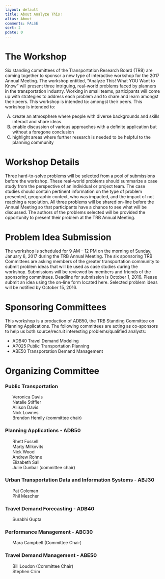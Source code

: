 ```yaml
---
layout: default
title: About Analyze This!
alias: About
comments: FALSE
sort: 2
pdate: 0
---
```

# The Workshop

Six standing committees of the Transportation Research Board (TRB) are coming together to sponsor a new type of interactive workshop for the 2017 Annual Meeting. The workshop entitled, “Analyze This! What YOU Want to Know” will present three intriguing, real-world problems faced by planners in the transportation industry. Working in small teams, participants will come up with strategies to address each problem and to share and learn amongst their peers. This workshop is intended to:
amongst their peers.  This workshop is intended to:  

<ol>
<li style="list-style-type: upper-alpha;">create an atmosphere where people with diverse backgrounds and skills interact and share ideas</li>
<li style="list-style-type: upper-alpha;">enable discussion of various approaches with a definite application but without a foregone conclusion</li>
<li style="list-style-type: upper-alpha;">highlight areas where further research is needed to be helpful to the planning community</li>
</ol>

# Workshop Details

Three hard-to-solve problems will be selected from a pool of submissions before the workshop. These real-world problems should summarize a case study from the perspective of an individual or project team. The case studies should contain pertinent information on the type of problem presented, geographic context, who was impacted, and the impact of not reaching a resolution. All three problems will be shared on-line before the Annual Meeting so that participants have a chance to see what will be discussed. The authors of the problems selected will be provided the opportunity to present their problem at the TRB Annual Meeting.

# Problem Idea Submission

The workshop is scheduled for 9 AM – 12 PM on the morning of Sunday, January 8, 2017 during the TRB Annual Meeting. The six sponsoring TRB Committees are asking members of the greater transportation community to submit problem ideas that will be used as case studies during the workshop. Submissions will be reviewed by members and friends of the sponsoring committees. Deadline for submission is October 1, 2016. Please submit an idea using the on-line form located here.	Selected problem ideas will be notified by October 15, 2016.

# Sponsoring Committees

This workshop is a production of ADB50, the TRB Standing Committee on Planning Applications. The following committees are acting as co-sponsors to help us both source/recruit interesting problems/qualified analysts:

* ADB40 Travel Demand Modeling
* AP025 Public Transportation Planning
* ABE50 Transportation Demand Management

# Organizing Committee

### Public Transportation
<ol>
<li style="list-style: none;">Veronica Davis</li>
<li style="list-style: none;">Natalie Stiffler</li>
<li style="list-style: none;">Allison Davis</li>
<li style="list-style: none;">Nick Lownes</li>
<li style="list-style: none;">Brendon Hemily (committee chair)</li>
</ol>

### Planning Applications - ADB50
<ol>
<li style="list-style: none;">Rhett Fussell</li>
<li style="list-style: none;">Marty Milkovits</li>
<li style="list-style: none;">Nick Wood</li>
<li style="list-style: none;">Andrew Rohne</li>
<li style="list-style: none;">Elizabeth Sall</li>
<li style="list-style: none;">Julie Dunbar (committee chair)</li>
</ol>

### Urban Transportation Data and Information Systems - ABJ30
<ol>
<li style="list-style: none;">Pat Coleman</li>
<li style="list-style: none;">Phil Mescher</li>
</ol>

### Travel Demand Forecasting - ADB40
<ol>
<li style="list-style: none;">Surabhi Gupta</li>
</ol>

### Performance Management - ABC30
<ol>
<li style="list-style: none;">Mara Campbell (Committee Chair)</li>
</ol>

### Travel Demand Management - ABE50
<ol>
<li style="list-style: none;">Bill Loudon (Committee Chair)</li>
<li style="list-style: none;">Stephen Crim</li>
</ol>
